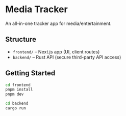 # Media Tracker

An all-in-one tracker app for media/entertainment.

## Structure
- `frontend/` – Next.js app (UI, client routes)
- `backend/` – Rust API (secure third-party API access)

## Getting Started

```bash
cd frontend
pnpm install
pnpm dev
```
```bash
cd backend
cargo run
```
